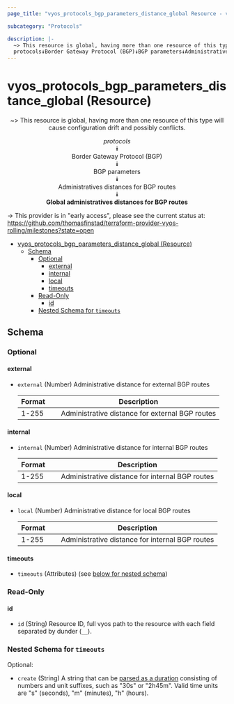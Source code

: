 ```yaml
---
page_title: "vyos_protocols_bgp_parameters_distance_global Resource - vyos"

subcategory: "Protocols"

description: |-
  ~> This resource is global, having more than one resource of this type will cause configuration drift and possibly conflicts.
  protocols⯯Border Gateway Protocol (BGP)⯯BGP parameters⯯Administratives distances for BGP routes⯯Global administratives distances for BGP routes
---
```


# vyos_protocols_bgp_parameters_distance_global (Resource)
<center>

~> This resource is global, having more than one resource of this type will cause configuration drift and possibly conflicts.

*protocols*  
⯯  
Border Gateway Protocol (BGP)  
⯯  
BGP parameters  
⯯  
Administratives distances for BGP routes  
⯯  
**Global administratives distances for BGP routes**


</center>

-> This provider is in "early access", please see the current status at: https://github.com/thomasfinstad/terraform-provider-vyos-rolling/milestones?state=open

<!--TOC-->

- [vyos_protocols_bgp_parameters_distance_global (Resource)](#vyos_protocols_bgp_parameters_distance_global-resource)
  - [Schema](#schema)
    - [Optional](#optional)
      - [external](#external)
      - [internal](#internal)
      - [local](#local)
      - [timeouts](#timeouts)
    - [Read-Only](#read-only)
      - [id](#id)
    - [Nested Schema for `timeouts`](#nested-schema-for-timeouts)

<!--TOC-->

<!-- schema generated by tfplugindocs -->
## Schema

### Optional

#### external
- `external` (Number) Administrative distance for external BGP routes

    |  Format  &emsp;|  Description                                      |
    |----------|---------------------------------------------------|
    |  1-255   &emsp;|  Administrative distance for external BGP routes  |
#### internal
- `internal` (Number) Administrative distance for internal BGP routes

    |  Format  &emsp;|  Description                                      |
    |----------|---------------------------------------------------|
    |  1-255   &emsp;|  Administrative distance for internal BGP routes  |
#### local
- `local` (Number) Administrative distance for local BGP routes

    |  Format  &emsp;|  Description                                      |
    |----------|---------------------------------------------------|
    |  1-255   &emsp;|  Administrative distance for internal BGP routes  |
#### timeouts
- `timeouts` (Attributes) (see [below for nested schema](#nestedatt--timeouts))

### Read-Only

#### id
- `id` (String) Resource ID, full vyos path to the resource with each field separated by dunder (`__`).

<a id="nestedatt--timeouts"></a>
### Nested Schema for `timeouts`

Optional:

- `create` (String) A string that can be [parsed as a duration](https://pkg.go.dev/time#ParseDuration) consisting of numbers and unit suffixes, such as &#34;30s&#34; or &#34;2h45m&#34;. Valid time units are &#34;s&#34; (seconds), &#34;m&#34; (minutes), &#34;h&#34; (hours).
